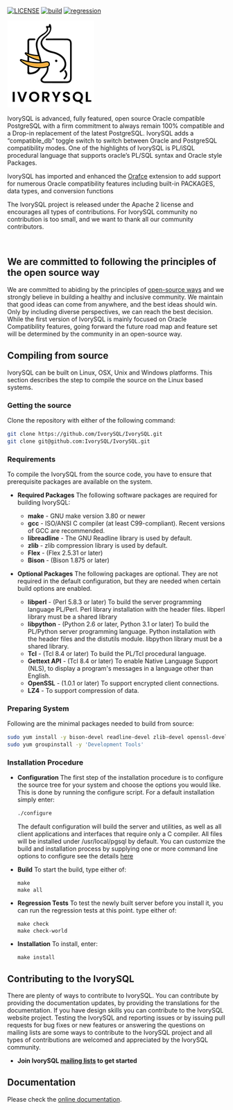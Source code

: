 [![LICENSE](https://img.shields.io/badge/license-Apache--2.0-blue?logo=apache)](https://github.com/IvorySQL/IvorySQL/blob/IVORY_REL_1_STABLE/LICENSE)
[![build](https://github.com/IvorySQL/IvorySQL/actions/workflows/build.yml/badge.svg?branch=IVORY_REL_1_STABLE&event=push)](https://github.com/IvorySQL/IvorySQL/actions/workflows/build.yml)
[![regression](https://github.com/IvorySQL/IvorySQL/actions/workflows/regression.yml/badge.svg?branch=IVORY_REL_1_STABLE&event=push)](https://github.com/IvorySQL/IvorySQL/actions/workflows/regression.yml)

![IvorySQL](https://github.com/IvorySQL/Ivory-www/blob/main/static/img/IvorySQL-black.png?raw=true)

IvorySQL is advanced, fully featured, open source Oracle compatible PostgreSQL with a firm commitment to always remain 100% compatible and a Drop-in replacement of the latest PostgreSQL. IvorySQL adds a “compatible_db” toggle switch to switch between Oracle and PostgreSQL compatibility modes.
One of the highlights of IvorySQL is PL/iSQL procedural language that supports oracle’s PL/SQL syntax and Oracle style Packages.

IvorySQL has imported and enhanced the [Orafce](https://github.com/orafce/orafce) extension to add support
for numerous Oracle compatibility features including built-in PACKAGES, data types, and conversion functions

The IvorySQL project is released under the Apache 2 license and encourages all types of contributions. For IvorySQL community no contribution is too small, and we want to thank all our community contributors.

</br>

## We are committed to following the principles of the open source way
We are committed to abiding by the principles of [open-source ways](https://opensource.com/open-source-way) and we strongly believe in building a healthy and inclusive community. We maintain that good ideas can come from anywhere, and the best ideas should win. Only by including diverse perspectives, we can reach the best decision. While the first version of IvorySQL is mainly focused on Oracle Compatibility features, going forward the future road map and feature set will be determined by the community in an open-source way.
</br>

## Compiling from source
IvorySQL can be built on Linux, OSX, Unix and Windows platforms. This section describes the step to compile the source on the Linux based systems.

### Getting the source
Clone the repository with either of the following command:

```bash
git clone https://github.com/IvorySQL/IvorySQL.git
git clone git@github.com:IvorySQL/IvorySQL.git
```


### Requirements

To compile the IvorySQL from the source code, you have to ensure that prerequisite packages are available on the system.

* **Required Packages** The following software packages are required for
  building IvorySQL:

  * **make** - GNU make version 3.80 or newer
  * **gcc** - ISO/ANSI C compiler (at least C99-compliant). Recent versions of
    GCC are recommended.
  * **libreadline** - The GNU Readline library is used by default. 
  * **zlib** - zlib compression library is used by default.
  * **Flex** - (Flex 2.5.31 or later)
  * **Bison** - (Bison 1.875 or later)

* **Optional Packages** The following packages are optional. They are not
  required in the default configuration, but they are needed when certain build
  options are enabled.

  * **libperl** - (Perl 5.8.3 or later) To build the server programming language
    PL/Perl. Perl library installation with the header files. libperl library
    must be a shared library
  * **libpython** - (Python 2.6 or later, Python 3.1 or later) To build the
    PL/Python server programming language. Python installation with the header
    files and the distutils module. libpython library must be a shared library.
  * **Tcl** - (Tcl 8.4 or later) To build the PL/Tcl procedural language.
  * **Gettext API** - (Tcl 8.4 or later) To enable Native Language Support
    (NLS), to display a program's messages in a language other than English.
  * **OpenSSL** - (1.0.1 or later) To support encrypted client connections.
  * **LZ4** - To support compression of data.



### Preparing System
Following are the minimal packages needed to build from source:

```bash
sudo yum install -y bison-devel readline-devel zlib-devel openssl-devel wget
sudo yum groupinstall -y 'Development Tools'
```
### Installation Procedure

* **Configuration** The first step of the installation procedure is to configure
  the source tree for your system and choose the options you would like. This is
  done by running the configure script. For a default installation simply enter:
  ```bash
  ./configure
  ```
  The default configuration will build the server and utilities, as well as all
  client applications and interfaces that require only a C compiler. All files
  will be installed under /usr/local/pgsql by default. You can customize the
  build and installation process by supplying one or more command line options
  to configure see the details
  [here](https://www.postgresql.org/docs/current/install-procedure.html#CONFIGURE-OPTIONS)

* **Build** To start the build, type either of:
  ```
  make
  make all
  ```
* **Regression Tests** To test the newly built server before you install it, you
  can run the regression tests at this point. type either of:
  ```
  make check
  make check-world
  ```
* **Installation** To install, enter:
  ```
  make install
  ```

## Contributing to the IvorySQL
There are plenty of ways to contribute to IvorySQL. You can contribute by providing the documentation updates, by providing the
translations for the documentation. If you have design skills you can contribute to the IvorySQL website project.
Testing the IvorySQL and reporting issues or by issuing pull requests for bug fixes or new features or answering the questions
on mailing lists are some ways to contribute to the IvorySQL project and all types of contributions are welcomed and appreciated
by the IvorySQL community.

* **Join IvorySQL [mailing lists](http://lists.ivorysql.org) to get started**

## Documentation
Please check the [online documentation](https://www.ivorysql.org/docs/next/intro).
